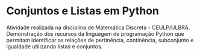 # Conjuntos e Listas em Python
Atividade realizada na disciplina de Matemática Discreta - CEULP/ULBRA.
Demonstração dos recursos da linguagem de programação Python que permitam identificar as relações de pertinência, 
continência, subconjunto e igualdade utilizando listas e conjuntos.
